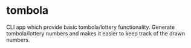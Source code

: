 # tombola
CLI app which provide basic tombola/lottery functionality. Generate tombola/lottery numbers and makes it easier to keep track of the drawn numbers.
